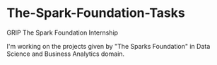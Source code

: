 # The-Spark-Foundation-Tasks
GRIP The Spark Foundation Internship 

I'm working on the projects given by "The Sparks Foundation" in Data Science and Business Analytics domain.
